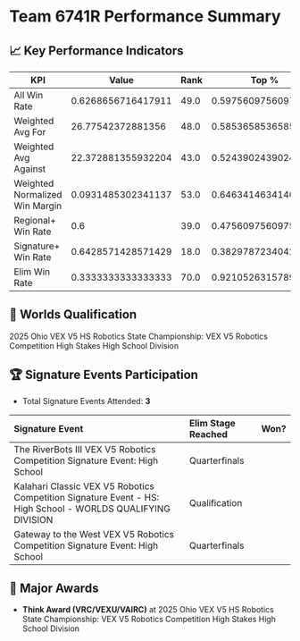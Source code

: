 # Team 6741R Performance Summary

## 📈 Key Performance Indicators
| KPI | Value | Rank | Top % |
| --- | ----- | ---- | ----- |
| All Win Rate | 0.6268656716417911 | 49.0 | 0.5975609756097561 |
| Weighted Avg For | 26.77542372881356 | 48.0 | 0.5853658536585366 |
| Weighted Avg Against | 22.372881355932204 | 43.0 | 0.524390243902439 |
| Weighted Normalized Win Margin | 0.0931485302341137 | 53.0 | 0.6463414634146342 |
| Regional+ Win Rate | 0.6 | 39.0 | 0.47560975609756095 |
| Signature+ Win Rate | 0.6428571428571429 | 18.0 | 0.3829787234042553 |
| Elim Win Rate | 0.3333333333333333 | 70.0 | 0.9210526315789473 |


## 🎯 Worlds Qualification
2025 Ohio VEX V5 HS Robotics State Championship: VEX V5 Robotics Competition High Stakes High School Division

## 🏆 Signature Events Participation
- Total Signature Events Attended: **3**

| Signature Event | Elim Stage Reached | Won? |
|:----------------|:-------------------|:----|
| The RiverBots III VEX V5 Robotics Competition Signature Event: High School | Quarterfinals |  |
| Kalahari Classic VEX V5 Robotics Competition Signature Event - HS: High School - WORLDS QUALIFYING DIVISION | Qualification |  |
| Gateway to the West VEX V5 Robotics Competition Signature Event: High School | Quarterfinals |  |


## 🥇 Major Awards
- **Think Award (VRC/VEXU/VAIRC)** at 2025 Ohio VEX V5 HS Robotics State Championship: VEX V5 Robotics Competition High Stakes High School Division

